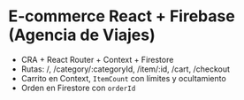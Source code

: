 # E‑commerce React + Firebase (Agencia de Viajes)
- CRA + React Router + Context + Firestore
- Rutas: /, /category/:categoryId, /item/:id, /cart, /checkout
- Carrito en Context, `ItemCount` con límites y ocultamiento
- Orden en Firestore con `orderId`
